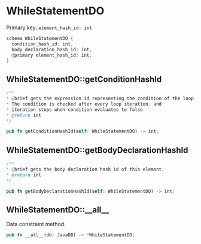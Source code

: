 # WhileStatementDO

Primary key: `element_hash_id: int`

```rust
schema WhileStatementDO {
  condition_hash_id: int,
  body_declaration_hash_id: int,
  @primary element_hash_id: int,
}
```
## WhileStatementDO::getConditionHashId

```java
/**
* @brief gets the expression id representing the condition of the loop.
* The condition is checked after every loop iteration, and
* iteration stops when condition evaluates to false.
* @return int
*/
```
```rust
pub fn getConditionHashId(self: WhileStatementDO) -> int;
```
## WhileStatementDO::getBodyDeclarationHashId

```java
/**
* @brief gets the body declaration hash id of this element.
* @return int
*/
```
```rust
pub fn getBodyDeclarationHashId(self: WhileStatementDO) -> int;
```
## WhileStatementDO::\_\_all\_\_

Data constraint method.

```rust
pub fn __all__(db: JavaDB) -> *WhileStatementDO;
```
